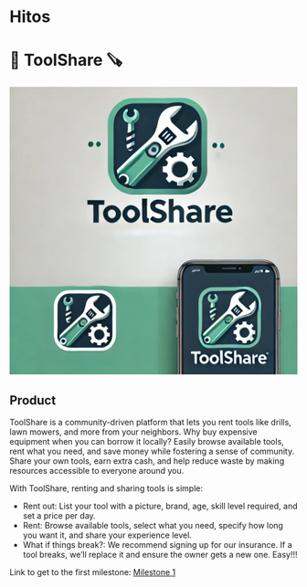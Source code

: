 # Hitos

# :wrench: ToolShare :carpentry_saw:
![alt text](images/ToolShare.webp)
## Product

ToolShare is a community-driven platform that lets you rent tools like drills, lawn mowers, and more from your neighbors. Why buy expensive equipment when you can borrow it locally? Easily browse available tools, rent what you need, and save money while fostering a sense of community. Share your own tools, earn extra cash, and help reduce waste by making resources accessible to everyone around you.   

With ToolShare, renting and sharing tools is simple:

* Rent out: List your tool with a picture, brand, age, skill level required, and set a price per day.
* Rent: Browse available tools, select what you need, specify how long you want it, and share your experience level.
* What if things break?: We recommend signing up for our insurance. If a tool breaks, we’ll replace it and ensure the owner gets a new one.
Easy!!!


Link to get to the first milestone: [Milestone 1](/home/victor/Granda/CC/ToolShare/documentation/milestone1.md)

